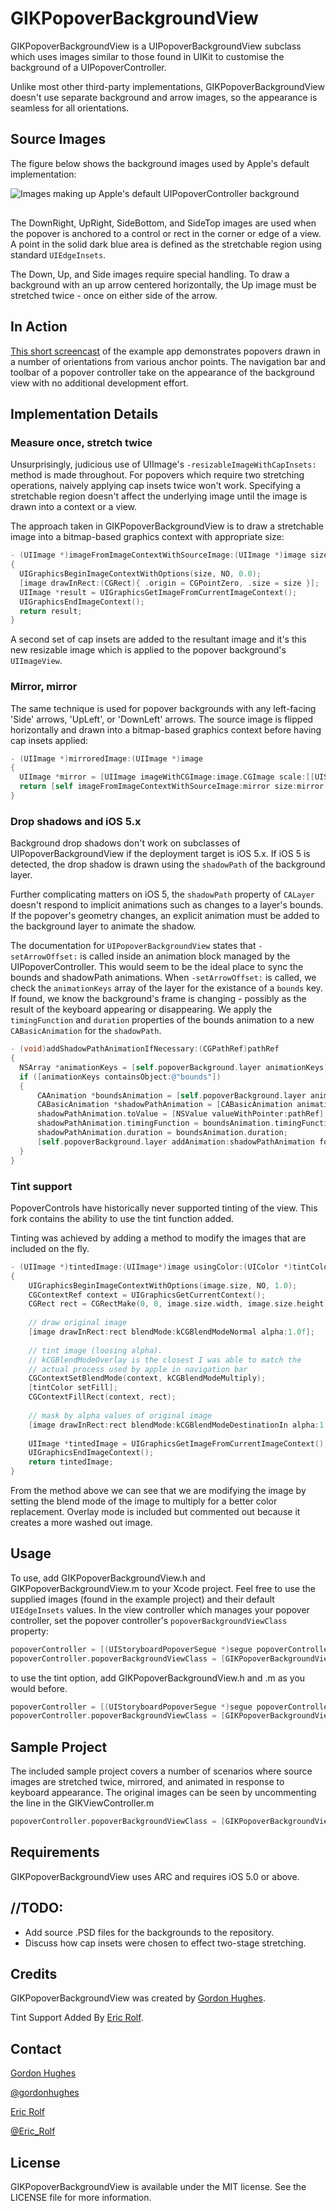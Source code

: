 # GIKPopoverBackgroundView

GIKPopoverBackgroundView is a UIPopoverBackgroundView subclass which uses images similar to those found in UIKit to customise the background of a UIPopoverController.

Unlike most other third-party implementations, GIKPopoverBackgroundView doesn't use separate background and arrow images, so the  appearance is seamless for all orientations.

## Source Images

The figure below shows the background images used by Apple's default implementation:

<img src="https://github.com/GiK/GIKPopoverBackgroundView/raw/gh-pages/AppleDefaultBackgroundImages.png" alt="Images making up Apple's default UIPopoverController background" title="Shared artwork images" style="display:block; margin: 10px auto 30px auto;" class="center">

The DownRight, UpRight, SideBottom, and SideTop images are used when the popover is anchored to a control or rect in the corner or edge of a view. A point in the solid dark blue area is defined as the stretchable region using standard `UIEdgeInsets`.

The Down, Up, and Side images require special handling. To draw a background with an up arrow centered horizontally, the Up image must be stretched twice - once on either side of the arrow.

## In Action

[This short screencast](http://d.pr/v/49MN) of the example app demonstrates popovers drawn in a number of orientations from various anchor points. The navigation bar and toolbar of a popover controller take on the appearance of the background view with no additional development effort.

## Implementation Details

### Measure once, stretch twice

Unsurprisingly, judicious use of UIImage's `-resizableImageWithCapInsets:` method is made throughout. For popovers which require two stretching operations, naively applying cap insets twice won't work. Specifying a stretchable region doesn't affect the underlying image until the image is drawn into a context or a view.

The approach taken in GIKPopoverBackgroundView is to draw a stretchable image into a bitmap-based graphics context with appropriate size:

``` objective-c
- (UIImage *)imageFromImageContextWithSourceImage:(UIImage *)image size:(CGSize)size
{
  UIGraphicsBeginImageContextWithOptions(size, NO, 0.0);
  [image drawInRect:(CGRect){ .origin = CGPointZero, .size = size }];
  UIImage *result = UIGraphicsGetImageFromCurrentImageContext();
  UIGraphicsEndImageContext();
  return result;
}
```

A second set of cap insets are added to the resultant image and it's this new resizable image which is applied to the popover background's `UIImageView`.

### Mirror, mirror

The same technique is used for popover backgrounds with any left-facing 'Side' arrows, 'UpLeft', or 'DownLeft' arrows. The source image is flipped horizontally and drawn into a bitmap-based graphics context before having cap insets applied:

``` objective-c
- (UIImage *)mirroredImage:(UIImage *)image
{
  UIImage *mirror = [UIImage imageWithCGImage:image.CGImage scale:[[UIScreen mainScreen] scale] orientation:UIImageOrientationUpMirrored];
  return [self imageFromImageContextWithSourceImage:mirror size:mirror.size];
}
```

### Drop shadows and iOS 5.x

Background drop shadows don't work on subclasses of UIPopoverBackgroundView if the deployment target is iOS 5.x. If iOS 5 is detected, the drop shadow is drawn using the `shadowPath` of the background layer.

Further complicating matters on iOS 5, the `shadowPath` property of `CALayer` doesn't respond to implicit animations such as changes to a layer's bounds. If the popover's geometry changes, an explicit animation must be added to the background layer to animate the shadow.

The documentation for `UIPopoverBackgroundView` states that `-setArrowOffset:` is called inside an animation block managed by the UIPopoverController. This would seem to be the ideal place to sync  the bounds and shadowPath animations. When `-setArrowOffset:` is called, we check the `animationKeys` array of the layer for the existance of a `bounds` key. If found, we know the background's frame is changing - possibly as the result of the keyboard appearing or disappearing. We apply the `timingFunction` and `duration` properties of the bounds animation to a new `CABasicAnimation` for the `shadowPath`.

``` objective-c
- (void)addShadowPathAnimationIfNecessary:(CGPathRef)pathRef
{
  NSArray *animationKeys = [self.popoverBackground.layer animationKeys];
  if ([animationKeys containsObject:@"bounds"])
  {
	  CAAnimation *boundsAnimation = [self.popoverBackground.layer animationForKey:@"bounds"];
	  CABasicAnimation *shadowPathAnimation = [CABasicAnimation animationWithKeyPath:@"shadowPath"];
	  shadowPathAnimation.toValue = [NSValue valueWithPointer:pathRef];
	  shadowPathAnimation.timingFunction = boundsAnimation.timingFunction;
	  shadowPathAnimation.duration = boundsAnimation.duration;
	  [self.popoverBackground.layer addAnimation:shadowPathAnimation forKey:@"shadowPath"];
  }
}
```

### Tint support

PopoverControls have historically never supported tinting of the view. This fork contains the ability to use the tint function added.

Tinting was achieved by adding a method to modify the images that are included on the fly.

``` objective-c
- (UIImage *)tintedImage:(UIImage*)image usingColor:(UIColor *)tintColor;
{
    UIGraphicsBeginImageContextWithOptions(image.size, NO, 1.0);
    CGContextRef context = UIGraphicsGetCurrentContext();
    CGRect rect = CGRectMake(0, 0, image.size.width, image.size.height);
    
    // draw original image
    [image drawInRect:rect blendMode:kCGBlendModeNormal alpha:1.0f];
    
    // tint image (loosing alpha).
    // kCGBlendModeOverlay is the closest I was able to match the
    // actual process used by apple in navigation bar
    CGContextSetBlendMode(context, kCGBlendModeMultiply);
    [tintColor setFill];
    CGContextFillRect(context, rect);
    
    // mask by alpha values of original image
    [image drawInRect:rect blendMode:kCGBlendModeDestinationIn alpha:1.0f];
    
    UIImage *tintedImage = UIGraphicsGetImageFromCurrentImageContext();
    UIGraphicsEndImageContext();
    return tintedImage;
}
```

From the method above we can see that we are modifying the image by setting the blend mode of the image to multiply for a better color replacement. Overlay mode is included but commented out because it creates a more washed out image.

## Usage

To use, add GIKPopoverBackgroundView.h and GIKPopoverBackgroundView.m to your Xcode project. Feel free to use the supplied images (found in the example project) and their default `UIEdgeInsets` values. In the view controller which manages your popover controller, set the popover controller's `popoverBackgroundViewClass` property:

``` objective-c
popoverController = [(UIStoryboardPopoverSegue *)segue popoverController];
popoverController.popoverBackgroundViewClass = [GIKPopoverBackgroundView class];
```

to use the tint option, add GIKPopoverBackgroundView.h and .m as you would before.

``` objective-c
popoverController = [(UIStoryboardPopoverSegue *)segue popoverController];
popoverController.popoverBackgroundViewClass = [GIKPopoverBackgroundView classWithTintColor:(UIColor*)];
```

## Sample Project

The included sample project covers a number of scenarios where source images are stretched twice, mirrored, and animated in response to keyboard appearance.
The original images can be seen by uncommenting the line in the GIKViewController.m

```objective-c
popoverController.popoverBackgroundViewClass = [GIKPopoverBackgroundView class];
```



## Requirements

GIKPopoverBackgroundView uses ARC and requires iOS 5.0 or above.

## //TODO:

- Add source .PSD files for the backgrounds to the repository.
- Discuss how cap insets were chosen to effect two-stage stretching.

## Credits

GIKPopoverBackgroundView was created by [Gordon Hughes](https://github.com/gik/).

Tint Support Added By [Eric Rolf](https://github.com/koolstar/).

## Contact

[Gordon Hughes](https://github.com/gik/)

[@gordonhughes](http://twitter.com/gordonhughes)

[Eric Rolf](https://github.com/koolstar/)

[@Eric_Rolf](https://twitter.com/eric_rolf)

## License

GIKPopoverBackgroundView is available under the MIT license. See the LICENSE file for more information.
